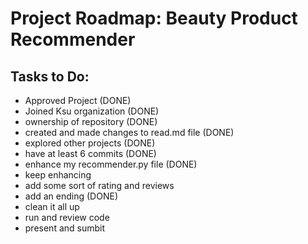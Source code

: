 # Project Roadmap: Beauty Product Recommender
## Tasks to Do:
- Approved Project (DONE)
- Joined Ksu organization (DONE)
- ownership of repository (DONE)
- created and made changes to read.md file (DONE)
- explored other projects (DONE)
- have at least 6 commits (DONE)
- enhance my recommender.py file (DONE)
- keep enhancing 
- add some sort of rating and reviews
- add an ending (DONE)
- clean  it all up 
- run and review code
- present and sumbit
